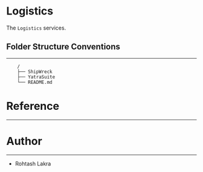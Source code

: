 Logistics
===

The ```Logistics``` services.


## Folder Structure Conventions

---

```
    /
    ├── ShipWreck
    ├── YatraSuite
    └── README.md
```


# Reference

---


# Author

---

- Rohtash Lakra
